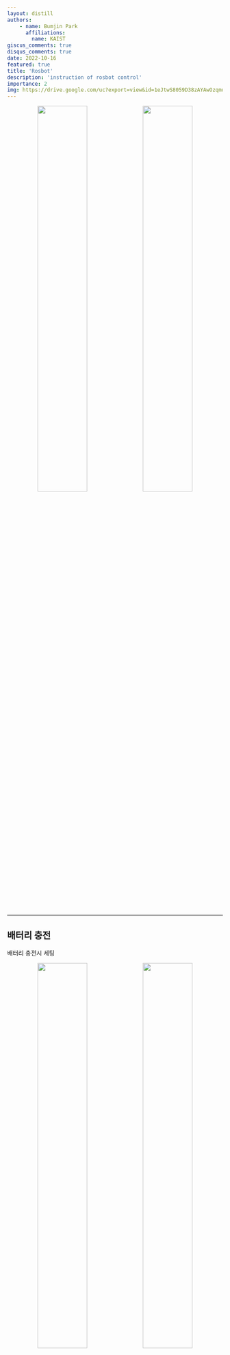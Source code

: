 ```yaml
---
layout: distill
authors: 
    - name: Bumjin Park
      affiliations:
        name: KAIST
giscus_comments: true
disqus_comments: true
date: 2022-10-16
featured: true
title: 'Rosbot'
description: 'instruction of rosbot control'
importance: 2
img: https://drive.google.com/uc?export=view&id=1eJtwS8059D38zAYAwOzqmu1vjsP5nrU7
---
```



<center>
<img src="https://drive.google.com/uc?export=view&id=1tBMBZODkl4I817B8UEwhuQ8PwqRbODgZ" style="width:48%">
<img src="https://drive.google.com/uc?export=view&id=1eJtwS8059D38zAYAwOzqmu1vjsP5nrU7" style="width:48%">
</center>

---

## 배터리 충전

배터리 충전시 세팅 
<center>
<img src="https://drive.google.com/uc?export=view&id=1yesKbXhTJQ-K1IiCfFvtbd-DhEUfF9XE" style="width:48%">
<img src="https://drive.google.com/uc?export=view&id=11VmCIESPEQJgh2eI7eq4_MMdgj8GkdjU" style="width:48%">
<img src="https://drive.google.com/uc?export=view&id=1hf5Rw1VG6usfvOSpCxiSnrM76LjQd3Oy" style="width:48%">
<img src="https://drive.google.com/uc?export=view&id=1xiDN8CLW6Bcs5lfw77ou5Poxax2LNgdp" style="width:48%">
</center>



---

## Errors


### 2023.10.17

* 불빛이 깜빡이고 화면이 안 켜지는 중. the LED1 is blinking when battery is low – please charge immediately! [link](https://husarion.com/manuals/rosbot/)
* Error : could not get clk -517  ([link](https://forums.raspberrypi.com/viewtopic.php?t=298441#p1796235))
* 라즈베리파이에 오류가 있는 것으로 확인된다. 
* **해결방법 : power 를 direct 하게 꽂는다.** 
  * bcm2835 clk-517 에러는 여전히 등장 
  * ubuntu 20.04 화면에서 꽤나 오래 살아남는 중. (이전에는 계속 꺼졌다 켜짐) 이후 `husarion login:` 화면 등장
  * 여전히 안켜지는 중. 그러나 라이다 센서가 돌아가기 시작했음. 
  * 혹시 몰라서 배터리 충전중이던 것 제거 / direct electricity 
  * 스위치 껐다가 켜보는 중
  * 갑자기 로그인 커맨드 : ID/PW: `husarion` / `husarion`
  * 배터리가 없어서 화면이 깜빡이는 것은 아닌듯. (전원이 아닌 일부 충전된 배터리로 다시 켜보는 중)

* 해결: MicroSD 에 문제가 있었고, 문제가 없는 MicroSD로 바꿔 끼우니 해결됨. 
   * 혹시 필요한 경우, OS 재설치 요망. [[link](https://husarion.com/manuals/rosbot/operating-system-reinstallation/), [link](https://husarion.com/software/os/installation/) ]


USB serial port used for debugging the firmware on CORE2-ROS controller

> Error 517 is -EPROBE_DEFER and is a non-fatal error used during loading all the drivers. It just means that some resource that is required (in this case the clock) isn't loaded yet, so please try again later.


---

<img src="https://husarion.com/assets/images/block_diagram_2R-41708707bbba386b14ee88ca93323c7c.png" style='width:100%'>